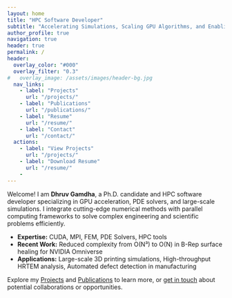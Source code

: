 ```yaml
---
layout: home
title: "HPC Software Developer"
subtitle: "Accelerating Simulations, Scaling GPU Algorithms, and Enabling Next-Gen Computational Engineering"
author_profile: true
navigation: true
header: true
permalink: /
header:
  overlay_color: "#000"
  overlay_filter: "0.3"
#   overlay_image: /assets/images/header-bg.jpg
  nav_links:
    - label: "Projects"
      url: "/projects/"
    - label: "Publications"
      url: "/publications/"
    - label: "Resume"
      url: "/resume/"
    - label: "Contact"
      url: "/contact/"
  actions:
    - label: "View Projects"
      url: "/projects/"
    - label: "Download Resume"
      url: "/resume/"
    - 
---
```


Welcome! I am **Dhruv Gamdha**, a Ph.D. candidate and HPC software developer specializing in GPU acceleration, PDE solvers, and large-scale simulations. I integrate cutting-edge numerical methods with parallel computing frameworks to solve complex engineering and scientific problems efficiently.

- **Expertise:** CUDA, MPI, FEM, PDE Solvers, HPC tools
- **Recent Work:** Reduced complexity from O(N³) to O(N) in B-Rep surface healing for NVIDIA Omniverse
- **Applications:** Large-scale 3D printing simulations, High-throughput HRTEM analysis, Automated defect detection in manufacturing

Explore my [Projects](/projects/) and [Publications](/publications/) to learn more, or [get in touch](/contact/) about potential collaborations or opportunities.